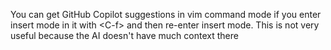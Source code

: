 You can get GitHub Copilot suggestions in vim command mode if you enter insert mode in it with &lt;C-f&gt; and then re-enter insert mode. This is not very useful because the AI doesn't have much context there

